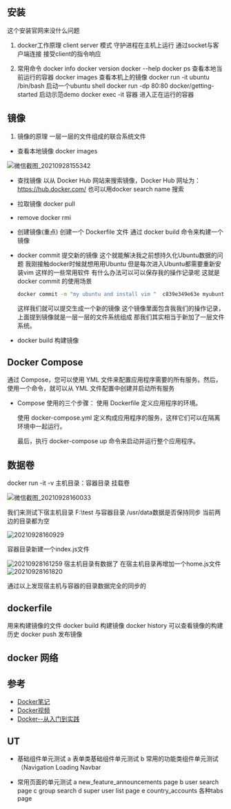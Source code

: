 
## 安装

这个安装官网来没什么问题

1. docker工作原理
  client server 模式 守护进程在主机上运行 通过socket与客户端连接  接受client的指令响应

2. 常用命令
  docker info
  docker version
  docker --help
  docker ps 查看本地当前运行的容器
  docker images  查看本机上的镜像
  docker run -it ubuntu /bin/bash 启动一个ubuntu shell
  docker run -dp 80:80 docker/getting-started 启动示范demo
  docker exec -it 容器  进入正在运行的容器

## 镜像
1. 镜像的原理
   一层一层的文件组成的联合系统文件
- 查看本地镜像
  docker images
  
![微信截图_20210928155342](https://user-images.githubusercontent.com/69191533/135046405-db6e5291-fd66-4fae-8c58-d7f8e713756e.png)

- 查找镜像
  以从 Docker Hub 网站来搜索镜像，Docker Hub 网址为： https://hub.docker.com/
  也可以用docker search name 搜索

- 拉取镜像
  docker pull <name>

- remove 
   docker rmi <name>

- 创建镜像(重点)
   创建一个 Dockerfile 文件  通过 docker build 命令来构建一个镜像

- docker commit 提交新的镜像
  这个就能解决我之前想持久化Ubuntu数据的问题
  我刚接触docker时候就想用用Ubuntu 但是每次进入Ubuntu都需要重新安装vim 这样的一些常用软件  有什么办法可以可以保存我的操作记录呢  这就是docker commit 的使用场景
  ```bash
  docker commit -m "my ubuntu and install vim "  c839e349e63e myubuntu:v1
  ```
  这样我们就可以提交生成一个新的镜像 这个镜像里面包含我我们的操作记录，上面提到镜像就是一层一层的文件系统组成  那我们其实相当于新加了一层文件系统。
  

- docker build 构建镜像


## Docker Compose
  通过 Compose，您可以使用 YML 文件来配置应用程序需要的所有服务。然后，使用一个命令，就可以从 YML 文件配置中创建并启动所有服务

  - Compose 使用的三个步骤：
    使用 Dockerfile 定义应用程序的环境。

    使用 docker-compose.yml 定义构成应用程序的服务，这样它们可以在隔离环境中一起运行。

    最后，执行 docker-compose up 命令来启动并运行整个应用程序。

## 数据卷
docker run -it -v 主机目录：容器目录  挂载卷

![微信截图_20210928160033](https://user-images.githubusercontent.com/69191533/135047797-976b0546-611b-41eb-8f5f-839456852c9c.png)
 
我们来测试下宿主机目录 F:\test 与容器目录 /usr/data数据是否保持同步 当前两边的目录都为空
  
  ![20210928160929](https://user-images.githubusercontent.com/69191533/135049531-3efd07b5-99ff-464e-b9c2-0ab679ae1da3.png)

容器目录新建一个index.js文件
  
  ![20210928161259](https://user-images.githubusercontent.com/69191533/135049555-51b834bf-c8de-47ec-8090-e800239d5450.png)
宿主机目录有数据了 在宿主机目录再增加一个home.js文件
  ![20210928161820](https://user-images.githubusercontent.com/69191533/135050261-3a58687f-3d3a-43be-8227-e8d68cb29bb5.png)

 通过以上发现宿主机与容器的目录数据完全的同步的

## dockerfile
  用来构建镜像的文件
  docker build 构建镜像
  docker history 可以查看镜像的构建历史
  docker push  发布镜像

## docker 网络


## 参考
  - [Docker笔记](https://www.kuangstudy.com/bbs/1439163376210096129)
  - [Docker视频](https://www.bilibili.com/video/BV1kv411q7Qc?p=1)
  - [Docker--从入门到实践](https://yeasy.gitbook.io/docker_practice/)
 
 




## UT
- 基础组件单元测试
  a 表单类基础组件单元测试
  b 常用的功能类组件单元测试（Navigation Loading Navbar

- 常用页面的单元测试
  a new_feature_announcements page
  b user search page
  c group search
  d super user list page
  e country_accounts 各种tabs page
